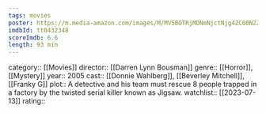 ```yaml
---
tags: movies
poster: https://m.media-amazon.com/images/M/MV5BOTRjMDNmNjctNjg4ZC00N2ZkLThkMzMtOWRmYTFhMzA1ZDZlXkEyXkFqcGdeQXVyNTIzOTk5ODM@._V1_SX300.jpg
imdbId: tt0432348
scoreImdb: 6.6
length: 93 min
---
```


category:: [[Movies]]
director:: [[Darren Lynn Bousman]]
genre:: [[Horror]], [[Mystery]]
year:: 2005
cast:: [[Donnie Wahlberg]], [[Beverley Mitchell]], [[Franky G]]
plot:: A detective and his team must rescue 8 people trapped in a factory by the twisted serial killer known as Jigsaw.
watchlist:: [[2023-07-13]]
rating::
